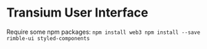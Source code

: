 # Transium User Interface

Require some npm packages:
`npm install web3
npm install --save rimble-ui styled-components`
